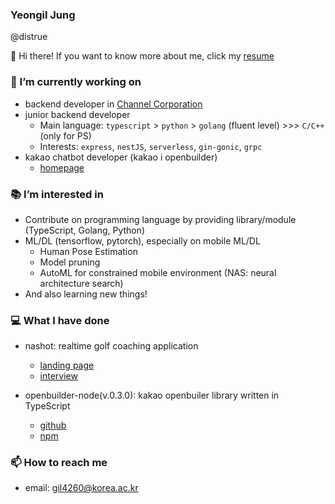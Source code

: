 ### Yeongil Jung
@distrue

👋 Hi there!
If you want to know more about me, click my [resume](https://github.com/distrue/distrue/blob/master/resume.pdf)

### 🔭 I’m currently working on
- backend developer in [Channel Corporation](https://channel.io)
- junior backend developer
  - Main language: `typescript` > `python` > `golang` (fluent level) >>> `C/C++` (only for PS)
  - Interests: `express`, `nestJS`, `serverless`, `gin-gonic`, `grpc`
- kakao chatbot developer (kakao i openbuilder)
  - [homepage](https://kmong.com/gig/215251)

### 📚 I’m interested in
- Contribute on programming language by providing library/module (TypeScript, Golang, Python)
- ML/DL (tensorflow, pytorch), especially on mobile ML/DL
   - Human Pose Estimation
   - Model pruning
   - AutoML for constrained mobile environment (NAS: neural architecture search)
- And also learning new things!

### 💻 What I have done

- nashot: realtime golf coaching application 
  - [landing page](https://web.nashot.io/home.html)
  - [interview](https://blog.naver.com/sw_maestro/222120877101)  
  
- openbuilder-node(v.0.3.0): kakao openbuiler library written in TypeScript 
  - [github](https://github.com/distrue/openbuilder-node)
  - [npm](https://www.npmjs.com/package/openbuilder-node)

### 📫 How to reach me
- email: gil4260@korea.ac.kr
